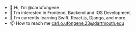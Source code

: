 - 👋 Hi, I’m @carlufongene
- 👀 I’m interested in Frontend, Backend and iOS Development
- 🌱 I’m currently learning Swift, React.js, Django, and more.
- 📫 How to reach me carl.o.ufongene.23@dartmouth.edu

<!---
carlufongene/carlufongene is a ✨ special ✨ repository because its `README.md` (this file) appears on your GitHub profile.
You can click the Preview link to take a look at your changes.
--->
